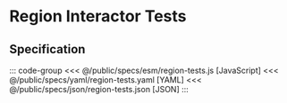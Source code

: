 <script setup>
  import { coordinator } from '@uwdata/vgplot';
  coordinator().clear();
</script>

# Region Interactor Tests

<Example spec="/specs/yaml/region-tests.yaml" />

## Specification

::: code-group
<<< @/public/specs/esm/region-tests.js [JavaScript]
<<< @/public/specs/yaml/region-tests.yaml [YAML]
<<< @/public/specs/json/region-tests.json [JSON]
:::
